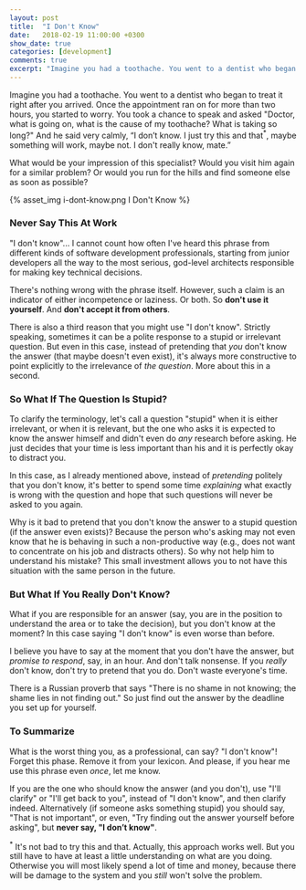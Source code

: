 ```yaml
---
layout: post
title:  "I Don't Know"
date:   2018-02-19 11:00:00 +0300
show_date: true
categories: [development]
comments: true
excerpt: "Imagine you had a toothache. You went to a dentist who began to treat it right after you arrived. Once the appointment ran on for more than two hours, you started to worry. You took a chance to speak and asked \"Doctor, what is going on, what is the cause of my toothache? What is taking so long?\" And he said very calmly, \"I don’t know. I just try this and that*, maybe something will work, maybe not. I don’t really know, mate.\""
---
```


Imagine you had a toothache. You went to a dentist who began to treat it right after you arrived. Once the appointment ran on for more than two hours, you started to worry. You took a chance to speak and asked "Doctor, what is going on, what is the cause of my toothache? What is taking so long?" And he said very calmly, “I don’t know. I just try this and that<sup>*</sup>, maybe something will work, maybe not. I don't really know, mate.”

What would be your impression of this specialist? Would you visit him again for a similar problem? Or would you run for the hills and find someone else as soon as possible?

{% asset_img i-dont-know.png I Don't Know %}

### Never Say This At Work

"I don't know"... I cannot count how often I've heard this phrase from different kinds of software development professionals, starting from junior developers all the way to the most serious, god-level architects responsible for making key technical decisions.

There's nothing wrong with the phrase itself. However, such a claim is an indicator of either incompetence or laziness. Or both. So **don't use it yourself**. And **don't accept it from others**.

There is also a third reason that you might use "I don't know". Strictly speaking, sometimes it can be a polite response to a stupid or irrelevant question. But even in this case, instead of pretending that _you_ don't know the answer (that maybe doesn't even exist), it's always more constructive to point explicitly to the irrelevance of _the question_. More about this in a second.

### So What If The Question Is Stupid?

To clarify the terminology, let's call a question "stupid" when it is either irrelevant, or when it is relevant, but the one who asks it is expected to know the answer himself and didn't even do _any_ research before asking. He just decides that your time is less important than his and it is perfectly okay to distract you.

In this case, as I already mentioned above, instead of _pretending_ politely that you don't know, it's better to spend some time _explaining_ what exactly is wrong with the question and hope that such questions will never be asked to you again.

Why is it bad to pretend that you don't know the answer to a stupid question (if the answer even exists)? Because the person who's asking may not even know that he is behaving in such a non-productive way (e.g., does not want to concentrate on his job and distracts others). So why not help him to understand his mistake? This small investment allows you to not have this situation with the same person in the future.

### But What If You Really Don't Know?

What if you are responsible for an answer (say, you are in the position to understand the area or to take the decision), but you don't know at the moment? In this case saying "I don't know" is even worse than before.

I believe you have to say at the moment that you don't have the answer, but _promise to respond_, say, in an hour. And don't talk nonsense. If you _really_ don't know, don't try to pretend that you do. Don't waste everyone's time.

There is a Russian proverb that says "There is no shame in not knowing; the shame lies in not finding out." So just find out the answer by the deadline you set up for yourself.

### To Summarize

What is the worst thing you, as a professional, can say? "I don't know"! Forget this phase. Remove it from your lexicon. And please, if you hear me use this phrase even _once_, let me know.

If you are the one who should know the answer (and you don't), use "I'll clarify" or "I'll get back to you", instead of "I don't know", and then clarify indeed. Alternatively (if someone asks something stupid) you should say, "That is not important", or even, "Try finding out the answer yourself before asking", but **never say, "I don’t know"**.

<sup>*</sup> It's not bad to try this and that. Actually, this approach works well. But you still have to have at least a little understanding on what are you doing. Otherwise you will most likely spend a lot of time and money, because there will be damage to the system and you _still_ won't solve the problem.
